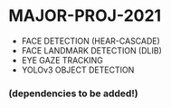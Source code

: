 # MAJOR-PROJ-2021
<ul>
<li>FACE DETECTION (HEAR-CASCADE)</li>
<li>FACE LANDMARK DETECTION (DLIB)</li>
<li>EYE GAZE TRACKING</li>
<li>YOLOv3 OBJECT DETECTION</li>
</ul>
<h3>(dependencies to be added!)</h3>
